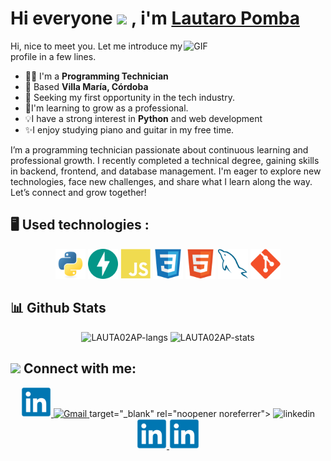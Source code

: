 # Hi everyone <img src="https://media.giphy.com/media/hvRJCLFzcasrR4ia7z/giphy.gif" width="30px"> , i'm <a href="https://github.com/LAUTA02AP">Lautaro Pomba</a>
<img align="right" alt="GIF" src="https://github.com/abhisheknaiidu/abhisheknaiidu/blob/master/code.gif?raw=true" width="45%" />
<p width="45%">
Hi, nice to meet you. Let me introduce my profile in a few lines.
  <ul>
    <li>👨‍💻 I'm a <b>Programming Technician</b></li>
    <li>📍 Based <b>Villa María, Córdoba</b></li>
    <li>🎯 Seeking my first opportunity in the tech industry.</li>
    <li>🌱I'm learning to grow as a professional.</li>
    <li>💡I have a strong interest in <b>Python</b> and web development</li>
    <li>✨I enjoy studying piano and guitar in my free time.
  </ul>
I’m a programming technician passionate about continuous learning and professional growth. I recently completed a technical degree, gaining skills in backend, frontend, and database management. I'm eager to explore new technologies, face new challenges, and share what I learn along the way. Let’s connect and grow together!
</p>

## 🖥️ Used technologies :
<p align="center">
    <img src="https://github.com/devicons/devicon/blob/master/icons/python/python-original.svg" width="48" height="48" alt="Python"/>
    <img src="https://github.com/devicons/devicon/blob/master/icons/fastapi/fastapi-original.svg" width="48" height="48" alt="FastApi"/>
    <img src="https://github.com/devicons/devicon/blob/master/icons/javascript/javascript-plain.svg" width="48" height="48" alt="JavaScript"/>
    <img src="https://github.com/devicons/devicon/blob/master/icons/css3/css3-original.svg" width="48" height="48" alt="css"/>
    <img src="https://github.com/devicons/devicon/blob/master/icons/html5/html5-original.svg" width="48" height="48" alt="html"/>
    <img src="https://github.com/devicons/devicon/blob/master/icons/mysql/mysql-original.svg" width="48" height="48" alt="Python"/>
    <img src="https://github.com/devicons/devicon/blob/master/icons/git/git-original.svg" width="48" height="48" alt="git"/>
</p>

## 📊 Github Stats
<p>
  <div align="center">
  <img height="150em" src="https://github-readme-stats.vercel.app/api/top-langs/?username=LAUTA02AP&layout=compact&show_icon=true&theme=algolia" alt="LAUTA02AP-langs"/>
  <img height="150em" src="https://github-readme-stats.vercel.app/api/?username=LAUTA02AP&layout=compact&show_icon=true&theme=algolia" alt="LAUTA02AP-stats"/>
</div>
</p>

## <img src='https://raw.githubusercontent.com/ShahriarShafin/ShahriarShafin/main/Assets/handshake.gif' width="80px"> Connect with me:
<p align="center">
  <a href="https://www.linkedin.com/in/lautaro-pomba-abab77227/" target="_blank" rel="noopener noreferrer">
    <img src="https://github.com/devicons/devicon/blob/master/icons/linkedin/linkedin-original.svg" width="48" height="48" alt="linkedin" />
  </a>
  
 <a href="mailto:lautaro2002ap@gmail.com" target="_blank" rel="noopener noreferrer">
  <img src="https://img.icons8.com/?size=100&id=qyRpAggnV0zH&format=png&color=000000" alt="Gmail" width="48" height="48" />
</a>
 target="_blank" rel="noopener noreferrer">
    <img src= width="48" height="48" alt="linkedin" />
  </a>
  <a href="https://www.linkedin.com/in/lautaro-pomba-abab77227/" target="_blank" rel="noopener noreferrer">
    <img src="https://github.com/devicons/devicon/blob/master/icons/linkedin/linkedin-original.svg" width="48" height="48" alt="linkedin" />
  </a>
  <a href="https://www.linkedin.com/in/lautaro-pomba-abab77227/" target="_blank" rel="noopener noreferrer">
    <img src="https://github.com/devicons/devicon/blob/master/icons/linkedin/linkedin-original.svg" width="48" height="48" alt="linkedin" />
  </a>

  
</p>

</p> 




















<!--
**LAUTA02AP/LAUTA02AP** is a ✨ _special_ ✨ repository because its `README.md` (this file) appears on your GitHub profile.

Here are some ideas to get you started:

- 🔭 i’m currently working on ...
- 🌱 I’m currently learning ...
- 👯 I’m looking to collaborate on ...
- 🤔 I’m looking for help with ...
- 💬 Ask me about ...
- 📫 How to reach me: ...
- 😄 Pronouns: ...
- ⚡ Fun fact: ...
-->
